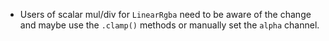 
- Users of scalar mul/div for `LinearRgba` need to be aware of the change and maybe use the `.clamp()` methods or manually set the `alpha` channel.
